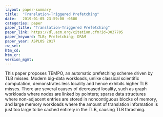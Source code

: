 ```yaml
---
layout: paper-summary
title:  "Translation-Triggered Prefetching"
date:   2019-01-05 23:59:00 -0500
categories: paper
paper_title: "Translation-Triggered Prefetching"
paper_link: https://dl.acm.org/citation.cfm?id=3037705
paper_keyword: TLB; Prefetching; DRAM
paper_year: ASPLOS 2017
rw_set: 
htm_cd: 
htm_cr: 
version_mgmt: 
---
```


This paper proposes TEMPO, an automatic prefetching scheme driven by TLB misses. Modern big-data workloads, unlike classical
scientific computation, demonstrates less locality and hence exhibits higher TLB misses. There are several causes of decreased
locality, such as graph workloads where nodes are linked by pointers; sparse data structures where non-adjacent entries are 
stored in noncontiguous blocks of memory, and large memory workloads where the amount of translation information is just too
large to be cached entirely in the TLB, causing TLB thrashing.